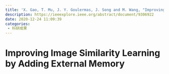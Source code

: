 ```yaml
---
title: 'X. Gao, T. Mu, J. Y. Goulermas, J. Song and M. Wang, "Improving Image Similarity Learning by Adding External Memory," in IEEE Transactions on Knowledge and Data Engineering, vol. 34, no. 10, pp. 4874-4887, 1 Oct. 2022, doi: 10.1109/TKDE.2020.3047104.'
description: https://ieeexplore.ieee.org/abstract/document/9306922
date: 2020-12-24 11:09:39
categories:
 - 科研成果
---
```

# Improving Image Similarity Learning by Adding External Memory